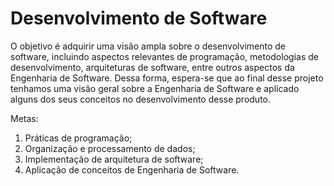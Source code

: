 # Desenvolvimento de Software

O objetivo é adquirir uma visão ampla sobre o desenvolvimento de software, incluindo aspectos relevantes de programação, metodologias de desenvolvimento, arquiteturas de software, entre outros aspectos da Engenharia de Software. Dessa forma, espera-se que ao final desse projeto tenhamos uma visão geral sobre a Engenharia de Software e aplicado alguns dos seus conceitos no desenvolvimento desse produto.

Metas:
1. Práticas de programação;
2. Organização e processamento de dados;
3. Implementação de arquitetura de software;
4. Aplicação de conceitos de Engenharia de Software.
